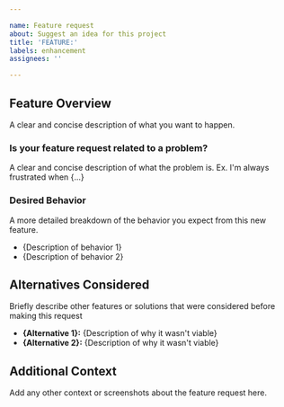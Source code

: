 ```yaml
---

name: Feature request
about: Suggest an idea for this project
title: 'FEATURE:'
labels: enhancement
assignees: ''

---
```


## Feature Overview

A clear and concise description of what you want to happen.

### Is your feature request related to a problem?

A clear and concise description of what the problem is. Ex. I'm always frustrated when {...}

### Desired Behavior

A more detailed breakdown of the behavior you expect from this new feature.

- {Description of behavior 1}
- {Description of behavior 2}

## Alternatives Considered

Briefly describe other features or solutions that were considered before making this request

- **{Alternative 1}:** {Description of why it wasn't viable}
- **{Alternative 2}:** {Description of why it wasn't viable}

## Additional Context

Add any other context or screenshots about the feature request here.
